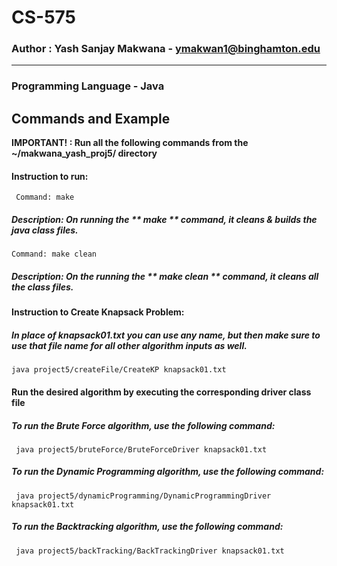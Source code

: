 # CS-575
### Author : Yash Sanjay Makwana - ymakwan1@binghamton.edu
-----------------------------------------------------------------------
### Programming Language - Java

## Commands and Example 

 **IMPORTANT! : Run all the following commands from the ~/makwana_yash_proj5/ directory**
 #### Instruction to run:
     Command: make
 ##### Description: On running the ** make ** command, it cleans & builds the java class files. 
    Command: make clean
 ##### Description: On the running the ** make clean ** command, it cleans all the class files. <br>

 #### Instruction to Create Knapsack Problem:
 ##### In place of knapsack01.txt you can use any name, but then make sure to use that file name for all other algorithm inputs as well.
    java project5/createFile/CreateKP knapsack01.txt
 #### Run the desired algorithm by executing the corresponding driver class file <br>
  ##### To run the Brute Force algorithm, use the following command:
     java project5/bruteForce/BruteForceDriver knapsack01.txt
 
  ##### To run the Dynamic Programming algorithm, use the following command:
     java project5/dynamicProgramming/DynamicProgrammingDriver knapsack01.txt
 
  ##### To run the Backtracking algorithm, use the following command:
     java project5/backTracking/BackTrackingDriver knapsack01.txt